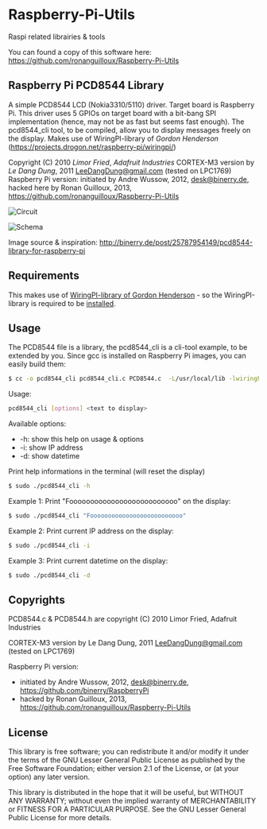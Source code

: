 Raspberry-Pi-Utils
==================

Raspi related librairies &amp; tools

You can found a copy of this software here: https://github.com/ronanguilloux/Raspberry-Pi-Utils

Raspberry Pi PCD8544 Library
----------------------------

A simple PCD8544 LCD (Nokia3310/5110) driver. Target board is Raspberry Pi. This driver uses 5 GPIOs on target board with a bit-bang SPI implementation (hence, may not be as fast but seems fast enough). The pcd8544_cli tool, to be compiled, allow you to display messages freely on the display. Makes use of WiringPI-library of _Gordon Henderson_ (https://projects.drogon.net/raspberry-pi/wiringpi/)

Copyright (C) 2010 _Limor Fried_, _Adafruit Industries_
CORTEX-M3 version by _Le Dang Dung_, 2011 LeeDangDung@gmail.com (tested on LPC1769)
Raspberry Pi version: initiated by Andre Wussow, 2012, desk@binerry.de, hacked here by Ronan Guilloux, 2013, https://github.com/ronanguilloux/Raspberry-Pi-Utils

![Circuit](https://raw.github.com/ronanguilloux/Raspberry-Pi-Utils/master/PCD8544/resources/images/circuit.png)

![Schema](https://raw.github.com/ronanguilloux/Raspberry-Pi-Utils/master/PCD8544/resources/images/schema.jpg)

Image source & inspiration: http://binerry.de/post/25787954149/pcd8544-library-for-raspberry-pi


Requirements
------------

This makes use of [WiringPI-library of Gordon Henderson](https://projects.drogon.net/raspberry-pi/wiringpi) - so the WiringPI-library is required to be [installed](https://projects.drogon.net/raspberry-pi/wiringpi/download-and-install/). 


Usage
-----

The PCD8544 file is a library, the pcd8544_cli is a cli-tool example, to be extended by you.
Since gcc is installed on Raspberry Pi images, you can easily build them:

``` bash
$ cc -o pcd8544_cli pcd8544_cli.c PCD8544.c  -L/usr/local/lib -lwiringPi
```

Usage:

``` bash
pcd8544_cli [options] <text to display>
```

Available options:
* -h: show this help on usage & options
* -i: show IP address
* -d: show datetime

Print help informations in the terminal (will reset the display)

``` bash
$ sudo ./pcd8544_cli -h
```

Example 1: Print "Foooooooooooooooooooooooooo" on the display:

``` bash
$ sudo ./pcd8544_cli "Foooooooooooooooooooooooooo"
```

Example 2: Print current IP address on the display:

``` bash
$ sudo ./pcd8544_cli -i
```

Example 3: Print current datetime on the display:

``` bash
$ sudo ./pcd8544_cli -d
```


Copyrights
----------

PCD8544.c & PCD8544.h are copyright (C) 2010 Limor Fried, Adafruit Industries

CORTEX-M3 version by Le Dang Dung, 2011 LeeDangDung@gmail.com (tested on LPC1769)

Raspberry Pi version:

* initiated by Andre Wussow, 2012, desk@binerry.de, https://github.com/binerry/RaspberryPi
* hacked by Ronan Guilloux, 2013, https://github.com/ronanguilloux/Raspberry-Pi-Utils


License
-------

This library is free software; you can redistribute it and/or
modify it under the terms of the GNU Lesser General Public
License as published by the Free Software Foundation; either
version 2.1 of the License, or (at your option) any later version.

This library is distributed in the hope that it will be useful,
but WITHOUT ANY WARRANTY; without even the implied warranty of
MERCHANTABILITY or FITNESS FOR A PARTICULAR PURPOSE.  See the GNU
Lesser General Public License for more details.

